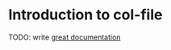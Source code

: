 # Introduction to col-file

TODO: write [great documentation](http://jacobian.org/writing/what-to-write/)
